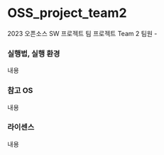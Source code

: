 # OSS_project_team2
2023 오픈소스 SW 프로젝트 팀 프로젝트 Team 2
팀원 - 

### 실행법, 실행 환경
내용

### 참고 OS
내용

### 라이센스
내용
